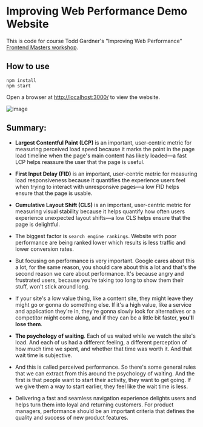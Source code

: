 # Improving Web Performance Demo Website

This is code for course Todd Gardner's "Improving Web Performance" [Frontend Masters workshop](https://frontendmasters.com/courses/web-perf/). 
## How to use

```
npm install
npm start
```

Open a browser at [http://localhost:3000/](http://localhost:3000/) to view the website.

![image](https://web-dev.imgix.net/image/ZDZVuXt6QqfXtxkpXcPGfnygYjd2/m80oUd2zASInyKJJ7QNc.png?auto=format&w=800)
## Summary: 

- **Largest Contentful Paint (LCP)** is an important, user-centric metric for measuring perceived load speed because it marks the point in the page load timeline when the page's main content has likely loaded—a fast LCP helps reassure the user that the page is useful.

- **First Input Delay (FID)** is an important, user-centric metric for measuring load responsiveness because it quantifies the experience users feel when trying to interact with unresponsive pages—a low FID helps ensure that the page is usable.

- **Cumulative Layout Shift (CLS)** is an important, user-centric metric for measuring visual stability because it helps quantify how often users experience unexpected layout shifts—a low CLS helps ensure that the page is delightful.

- The biggest factor is `search engine rankings`. Website with poor performance are being ranked lower which results is less traffic and lower conversion rates.

- But focusing on performance is very important. Google cares about this a lot, for the same reason, you should care about this a lot and that's the second reason we care about performance. It's because angry and frustrated users, because you're taking too long to show them their stuff, won't stick around long.

- If your site's a low value thing, like a content site, they might leave they might go or gonna do something else. If it's a high value, like a service and application they're in, they're gonna slowly look for alternatives or a competitor might come along, and if they can be a little bit faster, **you'll lose them**.

- **The psychology of waiting**. Each of us waited while we watch the site's load. And each of us had a different feeling, a different perception of how much time we spent, and whether that time was worth it. And that wait time is subjective.

- And this is called perceived performance. So there's some general rules that we can extract from this around the psychology of waiting. And the first is that people want to start their activity, they want to get going. If we give them a way to start earlier, they feel like the wait time is less.

- Delivering a fast and seamless navigation experience delights users and helps turn them into loyal and returning customers. For product managers, performance should be an important criteria that defines the quality and success of new product features.